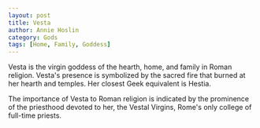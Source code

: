```yaml
---
layout: post
title: Vesta
author: Annie Hoslin
category: Gods
tags: [Home, Family, Goddess]
---
```

Vesta is the virgin goddess of the hearth, home, and family in Roman religion. Vesta's presence is symbolized by the sacred fire that burned at her hearth and temples. Her closest Geek equivalent is Hestia.

The importance of Vesta to Roman religion is indicated by the prominence of the priesthood devoted to her, the Vestal Virgins, Rome's only college of full-time priests.
